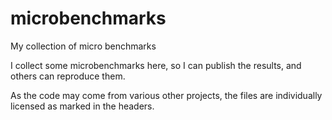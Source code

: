# microbenchmarks
My collection of micro benchmarks

I collect some microbenchmarks here, so I can publish the results,
and others can reproduce them.

As the code may come from various other projects, the files are
individually licensed as marked in the headers.
